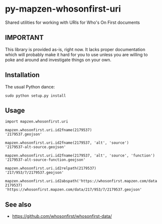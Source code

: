 # py-mapzen-whosonfirst-uri

Shared utilities for working with URIs for Who's On First documents

## IMPORTANT

This library is provided as-is, right now. It lacks proper
documentation which will probably make it hard for you to use unless
you are willing to poke and around and investigate things on your
own.

## Installation

The usual Python dance:

```
sudo python setup.py install
```    

## Usage

```
import mapzen.whosonfirst.uri

mapzen.whosonfirst.uri.id2fname(2179537)
'2179537.geojson'

mapzen.whosonfirst.uri.id2fname(2179537, 'alt', 'source')
'2179537-alt-source.geojson'

mapzen.whosonfirst.uri.id2fname(2179537, 'alt', 'source', 'function')
'2179537-alt-source-function.geojson'

mapzen.whosonfirst.uri.id2relpath(2179537)
'217/953/7/2179537.geojson'

mapzen.whosonfirst.uri.id2abspath('https://whosonfirst.mapzen.com/data', 2179537)
'https://whosonfirst.mapzen.com/data/217/953/7/2179537.geojson'
```

## See also

* https://github.com/whosonfirst/whosonfirst-data/

